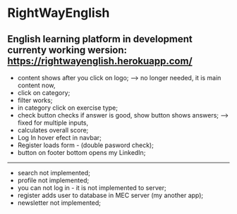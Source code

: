 # RightWayEnglish
English learning platform in development
currenty working wersion: https://rightwayenglish.herokuapp.com/
------------------------------------------------------------------------------------------
- content shows after you click on logo; --> no longer needed, it is main content now,
- click on category;
- filter works;
- in category click on exercise type;
- check button checks if answer is good, show button shows answers;  --> fixed for multiple inputs,
- calculates overall score;
- Log In hover efect in navbar;
- Register loads form - (double pasword check);
- button on footer bottom opens my LinkedIn;
------------------------------------------------------------------------------------------
- search not implemented;
- profile not implemented;
- you can not log in - it is not implemented to server;
- register adds user to database in MEC server (my another app);
- newsletter not implemented;

